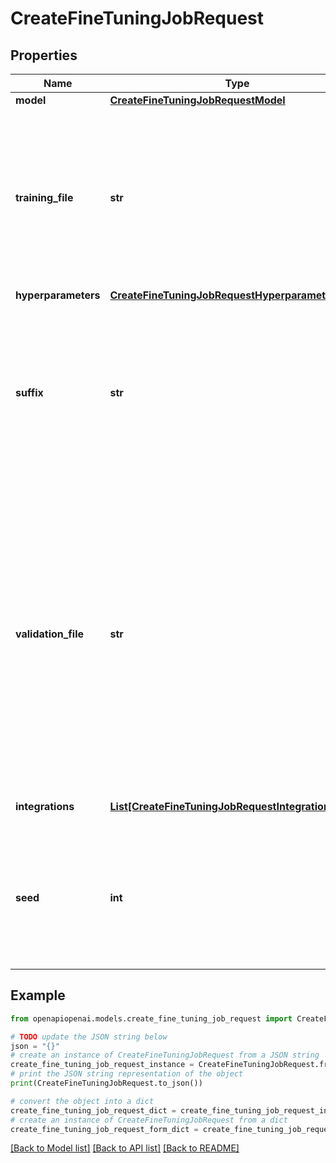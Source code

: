 # CreateFineTuningJobRequest


## Properties

Name | Type | Description | Notes
------------ | ------------- | ------------- | -------------
**model** | [**CreateFineTuningJobRequestModel**](CreateFineTuningJobRequestModel.md) |  | 
**training_file** | **str** | The ID of an uploaded file that contains training data.  See [upload file](/docs/api-reference/files/upload) for how to upload a file.  Your dataset must be formatted as a JSONL file. Additionally, you must upload your file with the purpose &#x60;fine-tune&#x60;.  See the [fine-tuning guide](/docs/guides/fine-tuning) for more details.  | 
**hyperparameters** | [**CreateFineTuningJobRequestHyperparameters**](CreateFineTuningJobRequestHyperparameters.md) |  | [optional] 
**suffix** | **str** | A string of up to 18 characters that will be added to your fine-tuned model name.  For example, a &#x60;suffix&#x60; of \&quot;custom-model-name\&quot; would produce a model name like &#x60;ft:gpt-3.5-turbo:openai:custom-model-name:7p4lURel&#x60;.  | [optional] 
**validation_file** | **str** | The ID of an uploaded file that contains validation data.  If you provide this file, the data is used to generate validation metrics periodically during fine-tuning. These metrics can be viewed in the fine-tuning results file. The same data should not be present in both train and validation files.  Your dataset must be formatted as a JSONL file. You must upload your file with the purpose &#x60;fine-tune&#x60;.  See the [fine-tuning guide](/docs/guides/fine-tuning) for more details.  | [optional] 
**integrations** | [**List[CreateFineTuningJobRequestIntegrationsInner]**](CreateFineTuningJobRequestIntegrationsInner.md) | A list of integrations to enable for your fine-tuning job. | [optional] 
**seed** | **int** | The seed controls the reproducibility of the job. Passing in the same seed and job parameters should produce the same results, but may differ in rare cases. If a seed is not specified, one will be generated for you.  | [optional] 

## Example

```python
from openapiopenai.models.create_fine_tuning_job_request import CreateFineTuningJobRequest

# TODO update the JSON string below
json = "{}"
# create an instance of CreateFineTuningJobRequest from a JSON string
create_fine_tuning_job_request_instance = CreateFineTuningJobRequest.from_json(json)
# print the JSON string representation of the object
print(CreateFineTuningJobRequest.to_json())

# convert the object into a dict
create_fine_tuning_job_request_dict = create_fine_tuning_job_request_instance.to_dict()
# create an instance of CreateFineTuningJobRequest from a dict
create_fine_tuning_job_request_form_dict = create_fine_tuning_job_request.from_dict(create_fine_tuning_job_request_dict)
```
[[Back to Model list]](../README.md#documentation-for-models) [[Back to API list]](../README.md#documentation-for-api-endpoints) [[Back to README]](../README.md)


